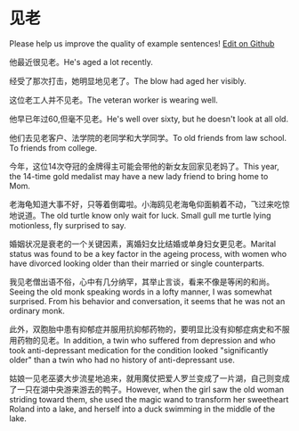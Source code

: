 # 见老

Please help us improve the quality of example sentences! [Edit on Github](https://github.com/jiyushe/jiyu-example-sentence-source/blob/main/chinese/jianlao.md)

<p><span class="chinese">他最近很见老。</span><span class="english">He's aged a lot recently.</span></p>

<p><span class="chinese">经受了那次打击，她明显地见老了。</span><span class="english">The blow had aged her visibly.</span></p>

<p><span class="chinese">这位老工人并不见老。</span><span class="english">The veteran worker is wearing well.</span></p>

<p><span class="chinese">他早已年过60,但毫不见老。</span><span class="english">He's well over sixty, but he doesn't look at all old.</span></p>

<p><span class="chinese">他们去见老客户、法学院的老同学和大学同学。</span><span class="english">To old friends from law school. To friends from college.</span></p>

<p><span class="chinese">今年，这位14次夺冠的金牌得主可能会带他的新女友回家见老妈了。</span><span class="english">This year, the 14-time gold medalist may have a new lady friend to bring home to Mom.</span></p>

<p><span class="chinese">老海龟知道大事不好，只等着倒霉啦。小海鸥见老海龟仰面躺着不动，飞过来吃惊地说道。</span><span class="english">The old turtle know only wait for luck. Small gull me turtle lying motionless, fly surprised to say.</span></p>

<p><span class="chinese">婚姻状况是衰老的一个关键因素，离婚妇女比结婚或单身妇女更见老。</span><span class="english">Marital status was found to be a key factor in the ageing process, with women who have divorced looking older than their married or single counterparts.</span></p>

<p><span class="chinese">我见老僧出语不俗，心中有几分纳罕，其举止言谈，看来不像是等闲的和尚。</span><span class="english">Seeing the old monk speaking words in a lofty manner, I was somewhat surprised. From his behavior and conversation, it seems that he was not an ordinary monk.</span></p>

<p><span class="chinese">此外，双胞胎中患有抑郁症并服用抗抑郁药物的，要明显比没有抑郁症病史和不服用药物的见老。</span><span class="english">In addition, a twin who suffered from depression and who took anti-depressant medication for the condition looked "significantly older" than a twin who had no history of anti-depressant use.</span></p>

<p><span class="chinese">姑娘一见老巫婆大步流星地追来，就用魔仗把爱人罗兰变成了一片湖，自己则变成了一只在湖中央游来游去的鸭子。</span><span class="english">However, when the girl saw the old woman striding toward them, she used the magic wand to transform her sweetheart Roland into a lake, and herself into a duck swimming in the middle of the lake.</span></p>

